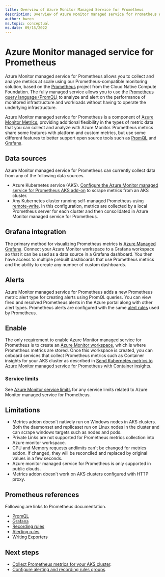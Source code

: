```yaml
---
title: Overview of Azure Monitor Managed Service for Prometheus
description: Overview of Azure Monitor managed service for Prometheus which provides a Prometheus-compatible interface for storing and retrieving metric data.
author: bwren 
ms.topic: conceptual
ms.date: 09/15/2022
---
```


# Azure Monitor managed service for Prometheus
Azure Monitor managed service for Prometheus allows you to collect and analyze metrics at scale using our Prometheus-compatible monitoring solution, based on the [Prometheus](https://prometheus.io/) project from the Cloud Native Compute Foundation. The fully managed service allows you to use the [Prometheus query language (PromQL)](https://prometheus.io/docs/prometheus/latest/querying/basics/) to analyze and alert on the performance of monitored infrastructure and workloads without having to operate the underlying infrastructure.

Azure Monitor managed service for Prometheus is a component of [Azure Monitor Metrics](data-platform-metrics.md), providing additional flexibility in the types of metric data that you can collect and analyze with Azure Monitor. Prometheus metrics share some features with platform and custom metrics, but use some different features to better support open source tools such as [PromQL](https://prometheus.io/docs/prometheus/latest/querying/basics/) and [Grafana](../../managed-grafana/overview.md).

## Data sources
Azure Monitor managed service for Prometheus can currently collect data from any of the following data sources.

- Azure Kubernetes service (AKS). [Configure the Azure Monitor managed service for Prometheus AKS add-on](../containers/container-insights-prometheus-metrics-addon.md) to scrape metrics from an AKS cluster.
- Any Kubernetes cluster running self-managed Prometheus using [remote-write](https://prometheus.io/docs/practices/remote_write/#remote-write-tuning). In this configuration, metrics are collected by a local Prometheus server for each cluster and then consolidated in Azure Monitor managed service for Prometheus.


## Grafana integration
The primary method for visualizing Prometheus metrics is [Azure Managed Grafana](../../managed-grafana/overview.md). Connect your Azure Monitor workspace to a Grafana workspace so that it can be used as a data source in a Grafana dashboard. You then have access to multiple prebuilt dashboards that use Prometheus metrics and the ability to create any number of custom dashboards.

## Alerts
Azure Monitor managed service for Prometheus adds a new Prometheus metric alert type for creating alerts using PromQL queries. You can view fired and resolved Prometheus alerts in the Azure portal along with other alert types. Prometheus alerts are configured with the same [alert rules](https://prometheus.io/docs/prometheus/latest/configuration/alerting_rules/) used by Prometheus.

## Enable
The only requirement to enable Azure Monitor managed service for Prometheus is to create an [Azure Monitor workspace](azure-monitor-workspace-overview.md), which is where Prometheus metrics are stored. Once this workspace is created, you can onboard services that collect Prometheus metrics such as Container insights for your AKS cluster as described in [Send Kubernetes metrics to Azure Monitor managed service for Prometheus with Container insights](../containers/container-insights-prometheus-metrics-addon.md).

### Service limits
See [Azure Monitor service limits](../service-limits.md) for any service limits related to Azure Monitor managed service for Prometheus.

## Limitations
- Metrics addon doesn't natively run on Windows nodes in AKS clusters. Both the daemonset and replicaset run on Linux nodes in the cluster and can scrape windows targets such as nodes and pods.
- Private Links are not supported for Prometheus metrics collection into Azure monitor workspace.
- CPU and Memory requests andlimits can't be changed for metrics addon. If changed, they will be reconciled and replaced by original values in a few seconds.
- Azure monitor managed service for Prometheus is only supported in public clouds.
- Metrics addon doesn't work on AKS clusters configured with HTTP proxy. 

## Prometheus references
Following are links to Prometheus documentation.

- [PromQL](https://prometheus.io/docs/prometheus/latest/querying/basics/)
- [Grafana](https://prometheus.io/docs/visualization/grafana/)
- [Recording rules](https://prometheus.io/docs/prometheus/latest/configuration/recording_rules/#defining-recording-rules)
- [Alerting rules](https://prometheus.io/docs/prometheus/latest/configuration/alerting_rules/)
- [Writing Exporters](https://prometheus.io/docs/instrumenting/writing_exporters/)


## Next steps

- [Collect Prometheus metrics for your AKS cluster](../containers/container-insights-prometheus-metrics-addon.md).
- [Configure alerting and recording rules groups](prometheus-metrics-rule-groups.md).
